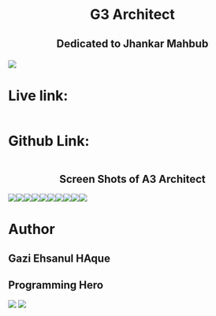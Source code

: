 # <p style="text-align:center;">G3 Architect </p>
## <p style="text-align:center;">Dedicated to Jhankar Mahbub</p>
<img src="./images/Screen-shots/jhankar.png"></img>
# Live link:
```
```
# Github Link:
```
```
<h2 style="text-align:center;">Screen Shots of A3 Architect</h3>
<img style="" src="./images/Screen-shots/1.png"><img style="" src="./images/Screen-shots/2.png"><img style="" src="./images/Screen-shots/3.png"><img style="" src="./images/Screen-shots/4.png"><img style="" src="./images/Screen-shots/5.png"><img style="" src="./images/Screen-shots/6.png"><img style="" src="./images/Screen-shots/7.png"><img style="" src="./images/Screen-shots/8.png"><img style="" src="./images/Screen-shots/9.png"><img style="" src="./images/Screen-shots/10.png">


# Author
## Gazi Ehsanul HAque
## Programming Hero
<img src="./images/Screen-shots/download.jpg"></img>
<img src="./images/Screen-shots/h.jpg"></img>
